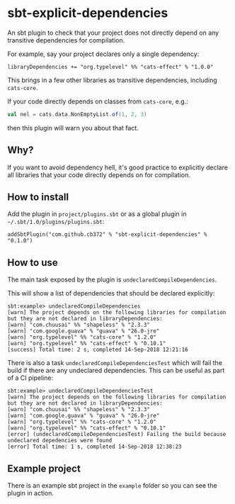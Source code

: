 # sbt-explicit-dependencies

An sbt plugin to check that your project does not directly depend on any
transitive dependencies for compilation.

For example, say your project declares only a single dependency:

```
libraryDependencies += "org.typelevel" %% "cats-effect" % "1.0.0"
```

This brings in a few other libraries as transitive dependencies, including
`cats-core`.

If your code directly depends on classes from `cats-core`, e.g.:

```scala
val nel = cats.data.NonEmptyList.of(1, 2, 3)
```

then this plugin will warn you about that fact.

## Why?

If you want to avoid dependency hell, it's good practice to explicitly declare
all libraries that your code directly depends on for compilation.

## How to install

Add the plugin in `project/plugins.sbt` or as a global plugin in
`~/.sbt/1.0/plugins/plugins.sbt`:

```
addSbtPlugin("com.github.cb372" % "sbt-explicit-dependencies" % "0.1.0")
```

## How to use

The main task exposed by the plugin is `undeclaredCompileDependencies`.

This will show a list of dependencies that should be declared explicitly:

```
sbt:example> undeclaredCompileDependencies
[warn] The project depends on the following libraries for compilation but they are not declared in libraryDependencies:
[warn] "com.chuusai" %% "shapeless" % "2.3.3"
[warn] "com.google.guava" % "guava" % "26.0-jre"
[warn] "org.typelevel" %% "cats-core" % "1.2.0"
[warn] "org.typelevel" %% "cats-effect" % "0.10.1"
[success] Total time: 2 s, completed 14-Sep-2018 12:21:16
```

There is also a task `undeclaredCompileDependenciesTest` which will fail the
build if there are any undeclared dependencies. This can be useful as part of a
CI pipeline:

```
sbt:example> undeclaredCompileDependenciesTest
[warn] The project depends on the following libraries for compilation but they are not declared in libraryDependencies:
[warn] "com.chuusai" %% "shapeless" % "2.3.3"
[warn] "com.google.guava" % "guava" % "26.0-jre"
[warn] "org.typelevel" %% "cats-core" % "1.2.0"
[warn] "org.typelevel" %% "cats-effect" % "0.10.1"
[error] (undeclaredCompileDependenciesTest) Failing the build because undeclared depedencies were found
[error] Total time: 1 s, completed 14-Sep-2018 12:38:23
```

## Example project

There is an example sbt project in the `example` folder so you can see the
plugin in action.
